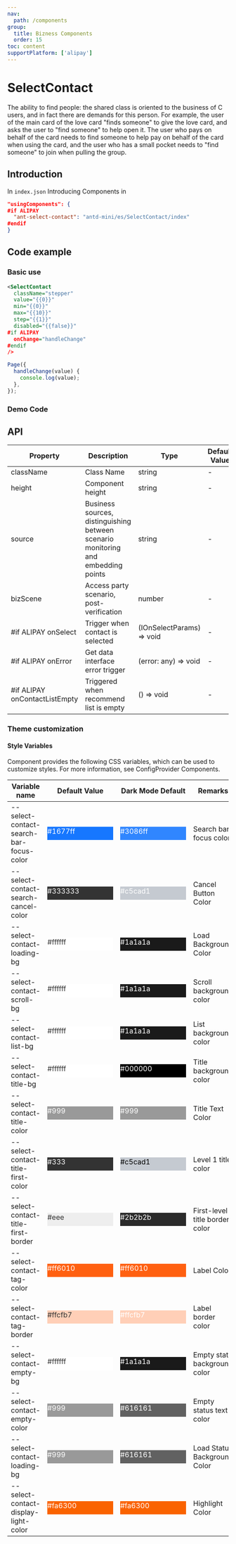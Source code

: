 ```yaml
---
nav:
  path: /components
group:
  title: Bizness Components
  order: 15
toc: content
supportPlatform: ['alipay']
---
```


# SelectContact

The ability to find people: the shared class is oriented to the business of C users, and in fact there are demands for this person. For example, the user of the main card of the love card "finds someone" to give the love card, and asks the user to "find someone" to help open it. The user who pays on behalf of the card needs to find someone to help pay on behalf of the card when using the card, and the user who has a small pocket needs to "find someone" to join when pulling the group.

## Introduction

In `index.json` Introducing Components in

```json
"usingComponents": {
#if ALIPAY
  "ant-select-contact": "antd-mini/es/SelectContact/index"
#endif
}
```

## Code example

### Basic use

```xml
<SelectContact
  className="stepper"
  value="{{0}}"
  min="{{0}}"
  max="{{10}}"
  step="{{1}}"
  disabled="{{false}}"
#if ALIPAY
  onChange="handleChange"
#endif
/>
```

```js
Page({
  handleChange(value) {
    console.log(value);
  },
});
```

### Demo Code

<code src='../../demo/pages/SelectContact/index'></code>

## API

| Property                          | Description                         | Type                      | Default Value |
| ----------------------------- | ---------------------------- | ------------------------- | ------ |
| className                     | Class Name                         | string                    | -      |
| height                        | Component height                     | string                    | -      |
| source                        | Business sources, distinguishing between scenario monitoring and embedding points | string                    | -      |
| bizScene                      | Access party scenario, post-verification         | number                    | -      |
| #if ALIPAY onSelect           | Trigger when contact is selected             | (IOnSelectParams) => void | -      |
| #if ALIPAY onError            | Get data interface error trigger         | (error: any) => void      | -      |
| #if ALIPAY onContactListEmpty | Triggered when recommend list is empty           | () => void                | -      |

### Theme customization

#### Style Variables

Component provides the following CSS variables, which can be used to customize styles. For more information, see ConfigProvider Components.

| Variable name                                | Default Value                                                                                                     | Dark Mode Default                                                                                        | Remarks                     |
| ------------------------------------- | -------------------------------------------------------------------------------------------------------- | --------------------------------------------------------------------------------------------------- | ------------------------ |
| --select-contact-search-bar-focus-color | <div style="width: 150px; height: 30px; background-color: #1677ff; color: #ffffff;">#1677ff</div>        | <div style="width: 150px; height: 30px; background-color: #3086ff; color: #ffffff;">#3086ff</div>  | Search bar focus color           |
| --select-contact-search-cancel-color  | <div style="width: 150px; height: 30px; background-color: #333333; color: #ffffff;">#333333</div>         | <div style="width: 150px; height: 30px; background-color: #c5cad1; color: #ffffff;">#c5cad1</div>  | Cancel Button Color             |
| --select-contact-loading-bg           | <div style="width: 150px; height: 30px; background-color: #ffffff; color: #333333;">#ffffff</div>         | <div style="width: 150px; height: 30px; background-color: #1a1a1a; color: #ffffff;">#1a1a1a</div>  | Load Background Color             |
| --select-contact-scroll-bg            | <div style="width: 150px; height: 30px; background-color: #ffffff; color: #333333;">#ffffff</div>         | <div style="width: 150px; height: 30px; background-color: #1a1a1a; color: #ffffff;">#1a1a1a</div>  | Scroll background color             |
| --select-contact-list-bg              | <div style="width: 150px; height: 30px; background-color: #ffffff; color: #333333;">#ffffff</div>         | <div style="width: 150px; height: 30px; background-color: #1a1a1a; color: #ffffff;">#1a1a1a</div>  | List background color             |
| --select-contact-title-bg              | <div style="width: 150px; height: 30px; background-color: #ffffff; color: #333333;">#ffffff</div>         | <div style="width: 150px; height: 30px; background-color: #000000; color: #ffffff;">#000000</div>  | Title background color             |
| --select-contact-title-color           | <div style="width: 150px; height: 30px; background-color: #999999; color: #ffffff;">#999</div>            | <div style="width: 150px; height: 30px; background-color: #999999; color: #ffffff;">#999</div>     | Title Text Color             |
| --select-contact-title-first-color    | <div style="width: 150px; height: 30px; background-color: #333333; color: #ffffff;">#333</div>            | <div style="width: 150px; height: 30px; background-color: #c5cad1; color: #000000;">#c5cad1</div>  | Level 1 title color             |
| --select-contact-title-first-border   | <div style="width: 150px; height: 30px; background-color: #eeeeee; color: #333333;">#eee</div>            | <div style="width: 150px; height: 30px; background-color: #2b2b2b; color: #ffffff;">#2b2b2b</div>  | First-level title border color         |
| --select-contact-tag-color            | <div style="width: 150px; height: 30px; background-color: #ff6010; color: #ffffff;">#ff6010</div>         | <div style="width: 150px; height: 30px; background-color: #ff6010; color: #ffffff;">#ff6010</div>  | Label Color                 |
| --select-contact-tag-border           | <div style="width: 150px; height: 30px; background-color: #ffcfb7; color: #333333;">#ffcfb7</div>         | <div style="width: 150px; height: 30px; background-color: #ffcfb7; color: #ffffff;">#ffcfb7</div>  | Label border color             |
| --select-contact-empty-bg             | <div style="width: 150px; height: 30px; background-color: #ffffff; color: #333333;">#ffffff</div>         | <div style="width: 150px; height: 30px; background-color: #1a1a1a; color: #ffffff;">#1a1a1a</div>  | Empty state background color           |
| --select-contact-empty-color          | <div style="width: 150px; height: 30px; background-color: #999999; color: #ffffff;">#999</div>            | <div style="width: 150px; height: 30px; background-color: #616161; color: #ffffff;">#616161</div>  | Empty status text color           |
| --select-contact-loading-bg           | <div style="width: 150px; height: 30px; background-color: #999999; color: #ffffff;">#999</div>            | <div style="width: 150px; height: 30px; background-color: #616161; color: #ffffff;">#616161</div>  | Load Status Background Color         |
| --select-contact-display-light-color  | <div style="width: 150px; height: 30px; background-color: #fa6300; color: #ffffff;">#fa6300</div>         | <div style="width: 150px; height: 30px; background-color: #fa6300; color: #ffffff;">#fa6300</div>  | Highlight Color             |
